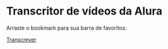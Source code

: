 # Transcritor de vídeos da Alura

Arraste o bookmark para sua barra de favoritos:

<a href="javascript:window.open('https://caelum.github.io/alura-transcritor/transcritor.html?video=' + encodeURIComponent(document.querySelector('video').src) + '&admin=' + encodeURIComponent(document.querySelector('.settings-box-item-edit a').href) + '&task=' + encodeURIComponent(location.href), 'transcritor');">Transcrever</a>
